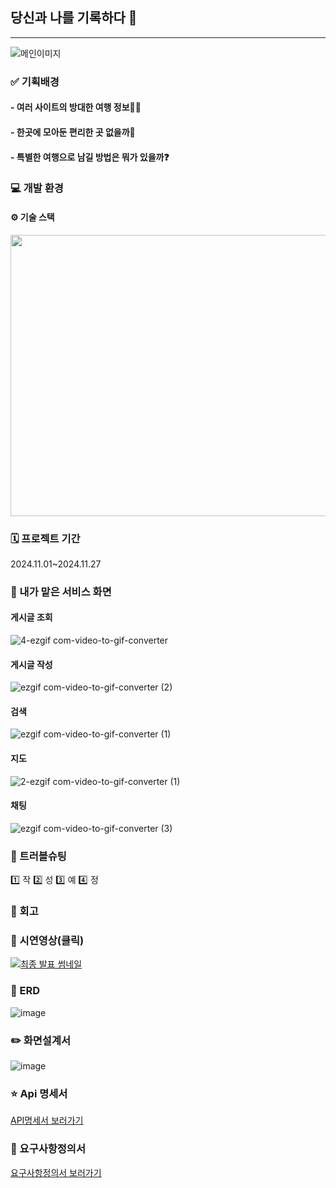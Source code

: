 ## 당신과 나를 기록하다 📝
---

<img src="https://github.com/user-attachments/assets/e7696ddc-878e-427f-9319-e7fec2a3a92a" alt="메인이미지" />

### ✅ 기획배경

#### - 여러 사이트의 방대한 여행 정보😵‍💫 
#### - 한곳에 모아둔 편리한 곳 없을까🤔
#### - 특별한 여행으로 남길 방법은 뭐가 있을까❓

### 💻 개발 환경
#### ⚙️ 기술 스택

<img src="https://github.com/user-attachments/assets/8a433626-53cb-4cdc-96aa-419f35ecfd94" width="5000" height="450"/>

### 🗓️ 프로젝트 기간
2024.11.01~2024.11.27

### 🎀 내가 맡은 서비스 화면
#### 게시글 조회
![4-ezgif com-video-to-gif-converter](https://github.com/user-attachments/assets/8f1695e9-4816-4053-b7c0-917e29dba48d)

#### 게시글 작성
![ezgif com-video-to-gif-converter (2)](https://github.com/user-attachments/assets/f14604ec-fe8b-4c4f-aa50-1f1f0d68fe02)

#### 검색
![ezgif com-video-to-gif-converter (1)](https://github.com/user-attachments/assets/4d816ff8-e07b-412c-b528-4933ac051c59)

#### 지도
![2-ezgif com-video-to-gif-converter (1)](https://github.com/user-attachments/assets/a267121f-d73c-4722-8846-0f6e4fd11909)

#### 채팅
![ezgif com-video-to-gif-converter (3)](https://github.com/user-attachments/assets/7fa43b03-462b-4d97-8fbe-f2154716c7df)
### 💊 트러블슈팅
1️⃣ 작
2️⃣ 성
3️⃣ 예
4️⃣ 정

### 🤔 회고 

### 📁 시연영상(클릭)
[![최종 발표 썸네일](https://github.com/user-attachments/assets/f2263d86-8a41-45a4-9d22-69f98736c21c)](https://www.youtube.com/watch?v=3P-wPzojxWc)
### 📝 ERD
![image](https://github.com/user-attachments/assets/a41eacdc-0420-4e80-babd-edbec10b3654)
### ✏️ 화면설계서
![image](https://github.com/user-attachments/assets/8ebbf68e-18f7-447c-888d-f26509172bb0)
### ⭐️ Api 명세서
[API명세서 보러가기](https://low-lunch-8e8.notion.site/API-fe17fe8a672c4a1282f779de8dcdbbf6?pvs=74)
### 📌 요구사항정의서
[요구사항정의서 보러가기](https://low-lunch-8e8.notion.site/ab93b6a38bbf4b13b1809e14d6c031b3?pvs=4)

